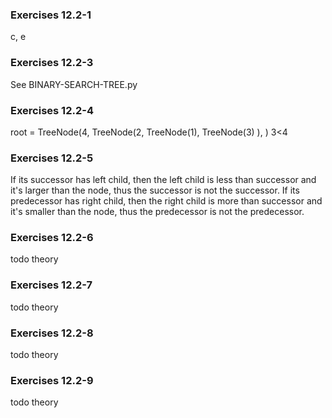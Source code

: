 ### Exercises 12.2-1
c, e

### Exercises 12.2-3
See BINARY-SEARCH-TREE.py

### Exercises 12.2-4
root = TreeNode(4,
                TreeNode(2, 
                    TreeNode(1), TreeNode(3)
                    ),
                )
3<4

### Exercises 12.2-5
If its successor has left child, then the left child is less than successor and it's larger than the node, thus the successor is not the successor.
If its predecessor has right child, then the right child is more than successor and it's smaller than the node, thus the predecessor is not the predecessor.

### Exercises 12.2-6
todo theory

### Exercises 12.2-7
todo theory

### Exercises 12.2-8
todo theory

### Exercises 12.2-9
todo theory

